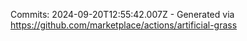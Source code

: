 Commits: 2024-09-20T12:55:42.007Z - Generated via https://github.com/marketplace/actions/artificial-grass
<br>
